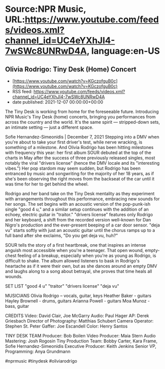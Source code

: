 # Source:NPR Music, URL:https://www.youtube.com/feeds/videos.xml?channel_id=UC4eYXhJI4-7wSWc8UNRwD4A, language:en-US

## Olivia Rodrigo: Tiny Desk (Home) Concert
 - [https://www.youtube.com/watch?v=KGczofguB0c](https://www.youtube.com/watch?v=KGczofguB0c)
 - RSS feed: https://www.youtube.com/feeds/videos.xml?channel_id=UC4eYXhJI4-7wSWc8UNRwD4A
 - date published: 2021-12-07 00:00:00+00:00

The Tiny Desk is working from home for the foreseeable future. Introducing NPR Music's Tiny Desk (home) concerts, bringing you performances from across the country and the world. It's the same spirit — stripped-down sets, an intimate setting — just a different space.

Sofie Hernandez-Simeonidis | December 7, 2021
Stepping into a DMV when you're about to take your first driver's test, while nerve wracking, is something of a milestone. And Olivia Rodrigo has been hitting milestones with frequency this year: her first album SOUR debuted at the top of the charts in May after the success of three previously released singles, most notably the viral "drivers license" (hence the DMV locale and its "interesting vibes.") Her pop stardom may seem sudden, but Rodrigo has been entranced by music and songwriting for the majority of her 18 years, as if she's been observing the right moves from the backseat of the car until it was time for her to get behind the wheel.

Rodrigo and her band take on the Tiny Desk mentality as they experiment with arrangements throughout this performance, embracing new sounds for her songs. The set begins with an acoustic version of the pop-punk-ish single "good 4 u," and a similar setup continues with the addition of an echoey, electric guitar in "traitor." "drivers license" features only Rodrigo and her keyboard, a shift from the recorded version well-known for Dan Nigro's production and the ever-present beeping of a car door sensor. "deja vu" starts softly with just an acoustic guitar until the chorus ramps up to a full band after she exclaims, "Do you get deja vu, huh?"

SOUR tells the story of a first heartbreak, one that inspires an intense anguish most accessible when you're a teenager. That open wound, empty-chest feeling of a breakup, especially when you're as young as Rodrigo, is difficult to shake. The album allowed listeners to bask in Rodrigo's heartache as if it were their own, but as she dances around an empty DMV and laughs along to a song about betrayal, she proves that time heals all wounds.

SET LIST
"good 4 u"
"traitor"
"drivers license"
"deja vu"

MUSICIANS
Olivia Rodrigo – vocals, guitar, keys
Heather Baker - guitars
Hayley Brownell - drums, guitars
Arianna Powell - guitars
Moa Munoz - bass, guitar

CREDITS
Video: David Clair, Joe McGarry
Audio: Paul Hager
AP: Derek Griesbach
Director of Photography: Matthias Schubert
Camera Operator: Stephen St. Peter
Gaffer: Joe Escandell
Color: Henry Santos

TINY DESK TEAM
Producer: Bob Boilen
Video Producer: Maia Stern
Audio Mastering: Josh Rogosin
Tiny Production Team: Bobby Carter, Kara Frame, Sofie Hernandez-Simeonidis
Executive Producer: Keith Jenkins
Senior VP, Programming: Anya Grundmann

#nprmusic #tinydesk #oliviarodrigo

